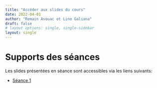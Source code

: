 ```yaml
---
title: "Accéder aux slides du cours"
date: 2022-04-01
author: "Romain Avouac et Lino Galiana"
draft: false
# layout options: single, single-sidebar
layout: single
---
```


# Supports des séances

Les slides présentées en séance sont accessibles via
les liens suivants:

- [Séance 1](https://avouacr.github.io/ensae-reproductibilite-slides/)
